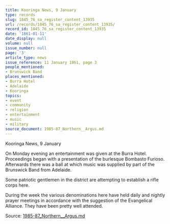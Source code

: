 ```yaml
---
title: Kooringa News, 9 January
type: records
slug: 1845_76_sa_register_content_13935
url: /records/1845_76_sa_register_content_13935/
record_id: 1845_76_sa_register_content_13935
date: '1861-01-11'
date_display: null
volume: null
issue_number: null
page: '3'
article_type: news
issue_reference: 11 January 1861, page 3
people_mentioned:
- Brunswick Band
places_mentioned:
- Burra Hotel
- Adelaide
- Kooringa
topics:
- event
- community
- religion
- entertainment
- music
- military
source_document: 1985-87_Northern__Argus.md
---
```


Kooringa News, 9 January

On Monday evening an entertainment was given at the Burra Hotel.  Proceedings began with a presentation of the burlesque Bombasto Furioso.  Afterwards there was a ball at which music was supplied by part of the Brunswick Band from Adelaide.

Some patriotic gentlemen in the district are attempting to establish a rifle corps here.

During the week the various denominations here have held daily and nightly prayer meetings in accordance with the suggestion of the Evangelical Alliance.  They have been pretty well attended.

Source: [1985-87_Northern__Argus.md](/downloads/markdown/1985-87_Northern__Argus.md)
